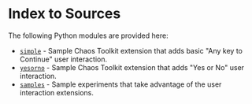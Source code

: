 # Index to Sources

The following Python modules are provided here:

* [`simple`][simple] - Sample Chaos Toolkit extension that adds basic "Any key to Continue" user interaction.
* [`yesorno`][yesorno] - Sample Chaos Toolkit extension that adds "Yes or No" user interaction.
* [`samples`][samples] - Sample experiments that take advantage of the user interaction extensions.

[simple]: simple/
[yesorno]: yesorno/
[samples]: samples/
